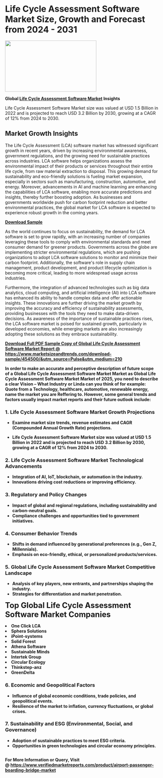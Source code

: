 <H1>Life Cycle Assessment Software Market Size, Growth and Forecast from 2024 - 2031</H1><img class="aligncenter size-medium wp-image-584254" src="https://thirdeyenews.in/wp-content/uploads/2024/09/Global-Market-Research-300x168.jpeg" alt="" width="300" height="168" /><p><strong>Global&nbsp;<a href="https://www.marketsizeandtrends.com/download-sample/454500/&amp;utm_source=Pulse&amp;utm_medium=210">Life Cycle Assessment Software Market</a> Insights</strong></p><p>Life Cycle Assessment Software Market size was valued at USD 1.5 Billion in 2022 and is projected to reach USD 3.2 Billion by 2030, growing at a CAGR of 12% from 2024 to 2030.</p><p><h2>Market Growth Insights</h2> <p>The Life Cycle Assessment (LCA) software market has witnessed significant growth in recent years, driven by increasing environmental awareness, government regulations, and the growing need for sustainable practices across industries. LCA software helps organizations assess the environmental impact of their products or services throughout their entire life cycle, from raw material extraction to disposal. This growing demand for sustainability and eco-friendly solutions is fueling market expansion, especially in sectors such as manufacturing, construction, automotive, and energy. Moreover, advancements in AI and machine learning are enhancing the capabilities of LCA software, enabling more accurate predictions and insights, thereby further boosting adoption. As businesses and governments worldwide push for carbon footprint reduction and better environmental practices, the global market for LCA software is expected to experience robust growth in the coming years.</p> <p><strong><a href="#">Download Sample</a></strong></p> <p>As the world continues to focus on sustainability, the demand for LCA software is set to grow rapidly, with an increasing number of companies leveraging these tools to comply with environmental standards and meet consumer demand for greener products. Governments across the globe are implementing stricter environmental regulations, which are pushing organizations to adopt LCA software solutions to monitor and minimize their carbon footprint. Additionally, the software's role in supply chain management, product development, and product lifecycle optimization is becoming more critical, leading to more widespread usage across industries.</p> <p>Furthermore, the integration of advanced technologies such as big data analytics, cloud computing, and artificial intelligence (AI) into LCA software has enhanced its ability to handle complex data and offer actionable insights. These innovations are further driving the market growth by improving the accuracy and efficiency of sustainability assessments, providing businesses with the tools they need to make data-driven decisions. As awareness of the importance of sustainable practices rises, the LCA software market is poised for sustained growth, particularly in developed economies, while emerging markets are also increasingly adopting these solutions as they embrace sustainability.</p> <p><strong><a href="#"></p><p><span class=""><strong>Download Full PDF Sample Copy of Global Life Cycle Assessment Software Market Report</strong> @ <a href="https://www.marketsizeandtrends.com/download-sample/454500/&amp;utm_source=Pulse&amp;utm_medium=210" target="_blank">https://www.marketsizeandtrends.com/download-sample/454500/&amp;utm_source=Pulse&amp;utm_medium=210</a></span></p><p>In order to make an accurate and perceptive description of future scope of a Global&nbsp;Life Cycle Assessment Software Market Market as Global&nbsp;Life Cycle Assessment Software Market Market of 2025, you need to describe a clear Vision &ndash; What Industry or Linda can you think of for example: Quote from a Technology, healthcare, automotive, renewable energy, name the market you are Reffering to. However, some general trends and factors usually impact market reports and their future outlook include:</p><h3>1.&nbsp;<strong>Life Cycle Assessment Software Market Growth Projections</strong></h3><ul><li>Examine market size trends, revenue estimates and CAGR (Compounded Annual Growth Rate) projections.</li><li><p>Life Cycle Assessment Software Market size was valued at USD 1.5 Billion in 2022 and is projected to reach USD 3.2 Billion by 2030, growing at a CAGR of 12% from 2024 to 2030.</p></li></ul><h3>2.&nbsp;<strong>Life Cycle Assessment Software Market Technological Advancements</strong></h3><ul><li>Integration of AI, IoT, blockchain, or automation in the industry.</li><li>Innovations driving cost reductions or improving efficiency.</li></ul><h3>3.&nbsp;<strong>Regulatory and Policy Changes</strong></h3><ul><li>Impact of global and regional regulations, including sustainability and carbon-neutral goals.</li><li>Compliance challenges and opportunities tied to government initiatives.</li></ul><h3>4.&nbsp;<strong>Consumer Behavior Trends</strong></h3><ul><li>Shifts in demand influenced by generational preferences (e.g., Gen Z, Millennials).</li><li>Emphasis on eco-friendly, ethical, or personalized products/services.</li></ul><h3>5.&nbsp;<strong>Global Life Cycle Assessment Software Market Competitive Landscape</strong></h3><ul><li>Analysis of key players, new entrants, and partnerships shaping the industry.</li><li>Strategies for differentiation and market penetration.</li></ul><p data-pm-slice="1 1 []"><span style="color: inherit; font-family: inherit; font-size: 25px;">Top Global Life Cycle Assessment Software Market Companies</span></p><div class="" data-test-id=""><p><li>One Click LCA</li><li> Sphera Solutions</li><li> iPoint-systems</li><li> Solid Forest</li><li> Athena Software</li><li> Sustainable Minds</li><li> Intertek Group</li><li> Circular Ecology</li><li> Thinkstep-anz</li><li> GreenDelta</li></p></div><h3>6.&nbsp;<strong>Economic and Geopolitical Factors</strong></h3><ul><li>Influence of global economic conditions, trade policies, and geopolitical events.</li><li>Resilience of the market to inflation, currency fluctuations, or global crises.</li></ul><h3>7.&nbsp;<strong>Sustainability and ESG (Environmental, Social, and Governance)</strong></h3><ul><li>Adoption of sustainable practices to meet ESG criteria.</li><li>Opportunities in green technologies and circular economy principles.</li></ul><h2><strong style="font-size: 14px;">For More Information or Query, Visit @&nbsp;</strong><a style="background-color: #ffffff; font-size: 14px;" href="https://www.marketsizeandtrends.com/report/life-cycle-assessment-software-market/" target="_blank">https://www.verifiedmarketreports.com/product/airport-passenger-boarding-bridge-market</a></h2>
